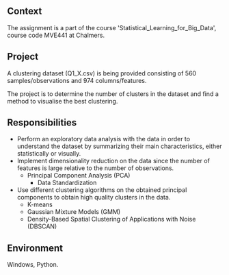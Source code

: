 ## Context
The assignment is a part of the course 'Statistical_Learning_for_Big_Data', course code MVE441 at Chalmers.

## Project
A clustering dataset (Q1_X.csv) is being provided consisting of 560 samples/observations and 974 columns/features.

The project is to determine the number of clusters in the dataset and find a method to visualise the best clustering.

## Responsibilities
- Perform an exploratory data analysis with the data in order to understand the dataset by summarizing their main characteristics, either statistically or visually.
- Implement dimensionality reduction on the data since the number of features is large relative to the number of observations.
  * Principal Component Analysis (PCA)
    - Data Standardization
- Use different clustering algorithms on the obtained principal components to obtain high quality clusters in the data.
  * K-means 
  * Gaussian Mixture Models (GMM)
  * Density-Based Spatial Clustering of Applications with Noise (DBSCAN)

## Environment
Windows, Python.
